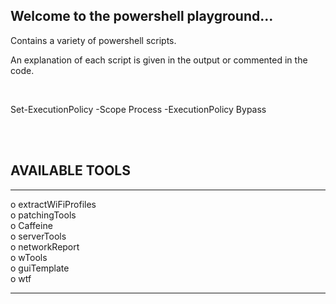 ## Welcome to the powershell playground...

Contains a variety of powershell scripts.
<br/>

An explanation of each script is given in the output or commented in the code.

<br/>

Set-ExecutionPolicy -Scope Process -ExecutionPolicy Bypass

<br/>

<br/>

## AVAILABLE TOOLS
__________________________________________

                                        
o    extractWiFiProfiles   
o    patchingTools                        
o    Caffeine                        
o    serverTools                              
o    networkReport                                                   
o    wTools                               
o    guiTemplate                          
o    wtf                            
                                    
_________________________________________


